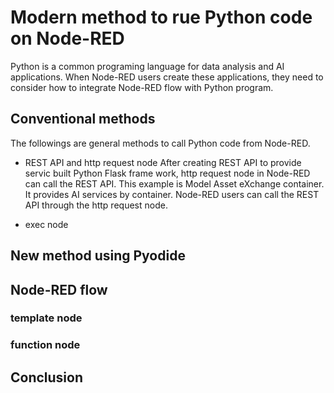 # Modern method to rue Python code on Node-RED
Python is a common programing language for data analysis and AI applications.
When Node-RED users create these applications, they need to consider how to integrate Node-RED flow with Python program.

## Conventional methods
The followings are general methods to call Python code from Node-RED.

- REST API and http request node
After creating REST API to provide servic built Python Flask frame work, http request node in Node-RED can call the REST API. This example is Model Asset eXchange container. It provides AI services by container. Node-RED users can call the REST API through the http request node.

- exec node


## New method using Pyodide

## Node-RED flow

### template node

### function node

## Conclusion

